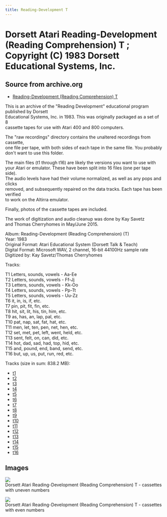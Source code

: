 ```yaml
---
title: Reading-Development T
---
```

# Dorsett Atari Reading-Development (Reading Comprehension) T ; Copyright (C) 1983 Dorsett Educational Systems, Inc.  
## Source from archive.org  
- [Reading-Development (Reading Comprehension) T](https://archive.org/details/DorsettAtariReadingDevelopment)  
  
This is an archive of the "Reading Development" educational program published by Dorsett  
Educational Systems, Inc. in 1983. This was originally packaged as a set of 8  
cassette tapes for use with Atari 400 and 800 computers.  
  
The "raw recordings" directory contains the unaltered recordings from cassette,  
one file per tape, with both sides of each tape in the same file. You probably  
don't want to use this folder.  
  
The main files (t1 through t16) are likely the versions you want to use with  
your Atari or emulator. These have been split into 16 files (one per tape side).  
The audio levels have had their volume normalized, as well as any pops and clicks  
removed, and subsequently repaired on the data tracks. Each tape has been verified  
to work on the Altirra emulator.  
  
Finally, photos of the cassette tapes are included.  
  
The work of digitization and audio cleanup was done by Kay Savetz  
and Thomas Cherryhomes in May/June 2015.  
  
Album: Reading-Development (Reading Comprehension) (T)  
Year: 1983  
Original Format: Atari Educational System (Dorsett Talk & Teach)  
Digital Format: Microsoft WAV, 2 channel, 16-bit 44100Hz sample rate  
Digitized by: Kay Savetz/Thomas Cherryhomes  
  
Tracks:  
  
T1	Letters, sounds, vowels - Aa-Ee  
T2	Letters, sounds, vowels - Ff-Jj  
T3	Letters, sounds, vowels - Kk-Oo  
T4	Letters, sounds, vowels - Pp-Tt  
T5	Letters, sounds, vowels - Uu-Zz  
T6	it, in, is, if, etc.  
T7	pin, pit, fit, fin, etc.  
T8	hit, sit, lit, his, tin, him, etc.  
T9	as, has, an, lap, pal, etc.  
T10	pat, nap, sat, fat, hat, etc.  
T11	men, let, ten, pen, net, hen, etc.  
T12	set, met, pet, left, went, held, etc.  
T13	sent, felt, on, can, did, etc.  
T14	hot, dad, sad, had, top, hid, etc.  
T15	and, pound, end, band, send, etc.  
T16	but, up, us, put, run, red, etc.  
  
Tracks (size in sum: 838.2 MB):  
  
- [t1](http://data.atariwiki.org/FLAC/Reading-Development_T/t1.flac)  
- [t2](http://data.atariwiki.org/FLAC/Reading-Development_T/t2.flac)  
- [t3](http://data.atariwiki.org/FLAC/Reading-Development_T/t3.flac)  
- [t4](http://data.atariwiki.org/FLAC/Reading-Development_T/t4.flac)  
- [t5](http://data.atariwiki.org/FLAC/Reading-Development_T/t5.flac)  
- [t6](http://data.atariwiki.org/FLAC/Reading-Development_T/t6.flac)  
- [t7](http://data.atariwiki.org/FLAC/Reading-Development_T/t7.flac)  
- [t8](http://data.atariwiki.org/FLAC/Reading-Development_T/t8.flac)  
- [t9](http://data.atariwiki.org/FLAC/Reading-Development_T/t9.flac)  
- [t10](http://data.atariwiki.org/FLAC/Reading-Development_T/t10.flac)  
- [t11](http://data.atariwiki.org/FLAC/Reading-Development_T/t11.flac)  
- [t12](http://data.atariwiki.org/FLAC/Reading-Development_T/t12.flac)  
- [t13](http://data.atariwiki.org/FLAC/Reading-Development_T/t13.flac)  
- [t14](http://data.atariwiki.org/FLAC/Reading-Development_T/t14.flac)  
- [t15](http://data.atariwiki.org/FLAC/Reading-Development_T/t15.flac)  
- [t16](http://data.atariwiki.org/FLAC/Reading-Development_T/t16.flac)  
## Images  
![](attachments/tA_.jpg)  
Dorsett Atari Reading-Development (Reading Comprehension) T - cassettes with uneven numbers  
  
![](attachments/tB_.jpg)  
Dorsett Atari Reading-Development (Reading Comprehension) T - cassettes with even numbers  
